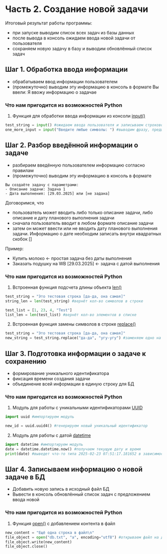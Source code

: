 # Часть 2. Создание новой задачи

Итоговый результат работы программы:
- при запуске выводим список всех задач из базы данных
- после вывода в консоль ожидаем ввода новой задачи от пользователя
- сохраняем новую задачу в базу и выводим обновлённый список задач


## Шаг 1. Обработка ввода информации
- обрабатываем ввод информации пользователем
- (промежуточно) выводим эту информацию в консоль в формате
Вы ввели: Я ввожу информацию о задачае

### Что нам пригодится из возможностей Python

1) Функция для обработки ввода информации из консоли [input()]()
```python
test_string = input() #ожидаем ввода пользователя и записываем строковое значение в переменную
one_more_input = input("Введите любые символы: ") #выводим фразу, предшествующую вводу (как подсказка); ожидаем ввода пользователя и записываем строковое значение в переменную
```

## Шаг 2. Разбор введённой информации о задаче
- разбираем введённую пользователем информацию согласно правилам
- (промежуточно) выводим эту информацию в консоль в формате
```
Вы создаёте задачу с параметрами:
- Описание задачи: Задача 1
- Дата выполнения: [29.03.2025] или [не задана]
```

Договоримся, что 
- пользователь может вводить либо только описание задачи, либо описание и дату планового выполнения задачи
- сначала пользователь вводит в любом формате описание задачи
- затем он может ввести или не вводить дату планового выполнения задачи. Информацию о дате необходим записать внутри квадратных скобок []

Пример:
- Купить молоко <- простая задача без даты выполнения
- Заказать подушку на WB [29.03.2025] <- задача с датой выполнения

### Что нам пригодится из возможностей Python

1) Встроенная функция подсчета длины объекта [len()](https://www.w3schools.com/python/ref_func_len.asp)
```python
test_string = "Это тестовая строка [да-да, она самая]"
string_len = len(test_string) #вернёт кол-во символов в строке

test_list = [1, 23, 4, "Test"]
list_len = len(test_list) #вернёт кол-во элементов в списке
```

2) Встроенная функция замены символов в строке [replace()](https://docs.python.org/3/library/stdtypes.html#str.replace)
```python
test_string = "Это тестовая строка [да-да, она самая]"
new_string = test_string.replace("да-да", "угу-угу") #заменяем одно на другое; в результате возвращается новая строка, т.е. исходная остаётся неизменной
```

## Шаг 3. Подготовка информации о задаче к сохранению
- формирование уникального идентификатора
- фиксация времени создания задачи
- объединение всей информации в единую строку для БД

### Что нам пригодится из возможностей Python

1) Модуль для работы с уникальными идентификаторами [UUID](https://docs.python.org/3/library/uuid.html#module-uuid)
```python
import uuid #импортируем модуль

new_id = uuid.uuid4() #генерируем новый уникальный идентификатор
```

2) Модуль для работы с датой [datetime](https://docs.python.org/3/library/datetime.html#module-datetime)
```python
import datetime #импортируем модуль
date = datetime.datetime.now() #получаем текущую дату и время
print(date) #выведет что-то типа 2025-02-23 07:51:17.181652 в зависимости от вашей локализации
```

## Шаг 4. Записываем информацию о новой задаче в БД
- Добавить новую запись в исходный файл БД
- Вывести в консоль обновлённый список задач с предложением ввода новой


### Что нам пригодится из возможностей Python

1) Функция [open()](https://docs.python.org/3/library/functions.html#open) с добавлением контента в файл
```python
new_content = "Ещё одна строка в файл\n"
file_object = open("db.txt", "a", encoding="utf8") #открываем файл на добавление контента - append
file_object.write(new_content)
file_object.close()
```
